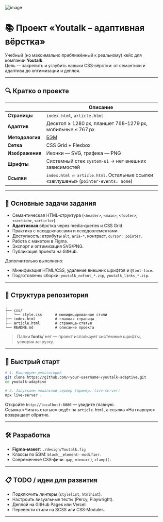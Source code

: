 ![image](https://github.com/user-attachments/assets/8c6d7da8-e919-4b42-aae9-877f2e7fd9cf)


# 📚 Проект «Youtalk – адаптивная вёрстка»

Учебный (но максимально приближённый к реальному) кейс для компании **Youtalk**.  
Цель — закрепить и углубить навыки CSS‑вёрстки: от семантики и адаптива до оптимизации и деплоя.

---

## 🔍 Кратко о проекте

|            | Описание |
|------------|----------|
| **Страницы** | `index.html`, `article.html` |
| **Адаптив**  | Десктоп ≥ 1280 px, планшет 768–1279 px, мобильные ≤ 767 px |
| **Методология** | [БЭМ](https://ru.bem.info/) |
| **Сетка** | CSS Grid + Flexbox |
| **Изображения** | Иконки — SVG, графика — PNG |
| **Шрифты** | Системный стек `system-ui` → нет внешних зависимостей |
| **Ссылки** | <kbd>index.html ⇄ article.html</kbd>. Остальные ссылки «заглушены» (`pointer-events: none`) |

---

## 🎯 Основные задачи задания

* Семантическая HTML‑структура (`<header>`, `<main>`, `<footer>`, `<section>`, `<article>`).
* **Адаптивная** вёрстка через media‑queries и CSS Grid.
* Практика с псевдоклассами и псевдоэлементами.
* Доступность: атрибуты `alt`, `aria-*`, контраст, `cursor: pointer`.
* Работа с макетом в Figma.
* Экспорт и оптимизация SVG/PNG.
* Публикация проекта на GitHub.

Дополнительно выполнено:

* Минификация HTML/CSS, удаление внешних шрифтов и `@font-face`.
* Подготовлены сборки: `youtalk_nofont_*.zip`, `youtalk_links_*.zip`.

---

## 📂 Структура репозитория

```
.
├── css/
│   └── style.css      # минифицированные стили
├── index.html         # главная страница
├── article.html       # страница‑статья
└── README.md          # описание проекта
```

> Папки **fonts/** нет — проект использует системные шрифты, ускоряя загрузку.

---

## 🚀 Быстрый старт

```bash
# 1. Клонируем репозиторий
git clone https://github.com/<your-username>/youtalk-adaptive.git
cd youtalk-adaptive

# 2. Запускаем локальный сервер (пример: live-server)
npx live-server .
```

Откройте `http://localhost:8080` — увидите главную.  
Ссылка «Читать статью» ведёт на `article.html`, а ссылка «На главную» возвращает обратно.

---

## 🛠️ Разработка

* **Figma‑макет**: `./design/Youtalk.fig`
* Классы по БЭМ: `block__element--modifier`.
* Современные CSS‑фичи: `gap`, `minmax()`, `clamp()`.

---

## 📋 TODO / идеи для развития

- Подключить линтеры (`stylelint`, `htmlhint`).
- Настроить визуальные тесты (Percy, Playwright).
- Деплой на GitHub Pages или Vercel.
- Перевести стили на SCSS или CSS‑Modules.

---

